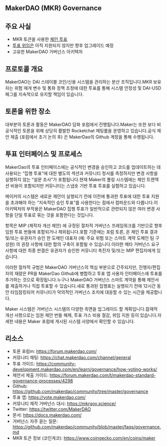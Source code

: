 ## MakerDAO (MKR) Governance

## 주요 사실

- MKR 토큰을 사용한 [체인 투표](../../governance-concept/On%20Chain%20vs.%20Off%20Chain%20Voting/readme.md)
- [투표 위임은](../../governance-concept/Vote%20Delegation/readme.md) 아직 지원되지 않지만 향후 업그레이드 예정
- 고유한 MakerDAO 거버넌스 아키텍처

## 프로토콜 개요

MakerDAO는 DAI 스테이블 코인/신용 시스템을 관리하는 분산 조직입니다.MKR 보유자는 위험 매개 변수 및 통화 정책 조정에 대한 투표를 통해 시스템 안정성 및 DAI-USD 페그를 지속적으로 유지할 책임이 있습니다.

## 토론을 위한 장소

대부분의 토론과 활동은 MakerDAO 담화 포럼에서 진행됩니다.Maker는 또한 보다 비공식적인 토론을 위해 상당히 활발한 Rocketchat 채팅룸을 운영하고 있습니다.공식 제안 제출 (포럼에서 초기 논의 후) 은 MakerDao의 Github 계정을 통해 수행됩니다.

## 투표 인터페이스 및 프로세스

MakerDao의 투표 인터페이스에는 공식적인 변경을 승인하고 코드를 업데이트하는 데 사용되는 “집행 투표”에 대한 별도의 섹션과 커뮤니티 정서를 측정하지만 변경 사항을 실행하지 않는 “설문 조사”가 포함됩니다.현재 Maker의 폴링 시스템에는 체인 트랜잭션 비용이 포함되지만 커뮤니티는 스냅숏 기반 투표 투표를 실험하고 있습니다.

메이커의 시스템은 새로운 제안이 실행되기 전에 이전에 통과한 투표에 대한 투표 지원을 초과해야 하는 “지속적인 승인 투표”를 사용한다는 점에서 컴파운드와 다릅니다.이 아키텍처의 부작용은 MakerDAO 집행 투표가 일반적으로 관련되지 않은 여러 변경 사항을 단일 투표로 묶는 것을 포함한다는 것입니다.

항목은 MIP (제작자 개선 제안) 에 규정된 절차적 거버넌스 프레임워크를 기반으로 향후 임원 투표 번들에 포함되거나 제외됩니다.포함 기준에는 포럼 토론, 온 체인 투표 결과 및/또는 유권자가 승인 한 도메인 대표자 (예: 주요 위험 또는 스마트 계약 도메인 팀 구성원) 의 권장 사항에 대한 합의 구축이 포함될 수 있습니다.이러한 메타 거버넌스 요구 사항에 대한 최종 판결은 유권자가 승인한 커뮤니티 촉진자 및/또는 MIP 편집자에게 있습니다.

이러한 절차적 규범은 MakerDAO 거버넌스의 핵심 부분으로 간주되지만, 진행자/편집자의 재량은 PR을 MakerDao Github에 병합하고 투표 앱 사용자 인터페이스에 투표를 추가하는 것으로 확장됩니다.누구나 MakerDAO 거버넌스 스마트 계약을 통해 제안서를 제출하거나 직접 투표할 수 있습니다.새로 통과된 집행표는 실행되기 전에 12시간 동안 타임잠킹되어 커뮤니티가 악의적인 거버넌스 조치에 대응할 수 있는 시간을 제공합니다.

Maker 시스템은 거버넌스 시스템의 다양한 측면을 업그레이드 할 계획입니다.잠재적 개선 사항으로는 임원 제안 번들 해제, 투표 가스 비용 절감, 위임 지원 등이 있습니다.자세한 내용은 Maker 포럼에 게시된 시스템 사양에서 확인할 수 있습니다.

## 리소스

- 토론 포럼m: https://forum.makerdao.com/
- 커뮤니티 채팅: https://chat.makerdao.com/channel/general
- 투표 가이드: https://community-development.makerdao.com/en/learn/governance/how-voting-works/
- 제안서 제출 가이드: https://forum.makerdao.com/t/makerdao-standard-governance-processes/4298
- Github: https://github.com/makerdao/community/tree/master/governance
- 투표 앱: https://vote.makerdao.com/
- 커뮤니티 제작 거버넌스 대시: https://mkrgov.science/
- Twitter: https://twitter.com/MakerDAO
- 문서: https://docs.makerdao.com/
- 거버넌스 자주 묻는 질문: https://github.com/makerdao/community/blob/master/faqs/governance.md
- MKR 토큰 정보 (코인게코): https://www.coingecko.com/en/coins/maker
